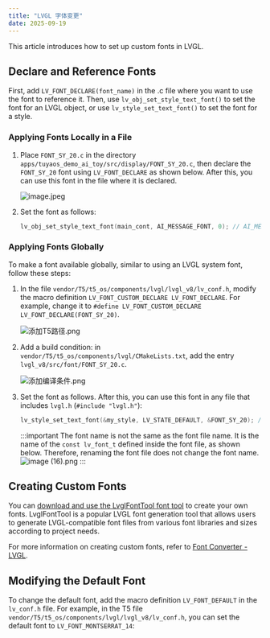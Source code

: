 ```yaml
---
title: "LVGL 字体变更"
date: 2025-09-19
---
```


<BackToProjects />


This article introduces how to set up custom fonts in LVGL.

## Declare and Reference Fonts

First, add `LV_FONT_DECLARE(font_name)` in the .c file where you want to use the font to reference it. Then, use `lv_obj_set_style_text_font()` to set the font for an LVGL object, or use `lv_style_set_text_font()` to set the font for a style.


### Applying Fonts Locally in a File

1. Place `FONT_SY_20.c` in the directory `apps/tuyaos_demo_ai_toy/src/display/FONT_SY_20.c`, then declare the `FONT_SY_20` font using `LV_FONT_DECLARE` as shown below. After this, you can use this font in the file where it is declared.

    ![image.jpeg](https://images.tuyacn.com/content-platform/hestia/175732547838b3c1207e2.jpeg)

2. Set the font as follows:

    ```c
    lv_obj_set_style_text_font(main_cont, AI_MESSAGE_FONT, 0); // AI_MESSAGE_FONT is a macro, equivalent to &FONT_SY_20
    ```

### Applying Fonts Globally

To make a font available globally, similar to using an LVGL system font, follow these steps:

1. In the file `vendor/T5/t5_os/components/lvgl/lvgl_v8/lv_conf.h`, modify the macro definition `LV_FONT_CUSTOM_DECLARE LV_FONT_DECLARE`. For example, change it to `#define LV_FONT_CUSTOM_DECLARE LV_FONT_DECLARE(FONT_SY_20)`.

    ![添加T5路径.png](https://images.tuyacn.com/content-platform/hestia/17566937155d60cad0050.png)

2. Add a build condition: in `vendor/T5/t5_os/components/lvgl/CMakeLists.txt`, add the entry `lvgl_v8/src/font/FONT_SY_20.c`.

    ![添加编译条件.png](https://images.tuyacn.com/content-platform/hestia/175669397976e70480889.png)

3. Set the font as follows. After this, you can use this font in any file that includes `lvgl.h` (`#include "lvgl.h"`):

    ```c
    lv_style_set_text_font(&my_style, LV_STATE_DEFAULT, &FONT_SY_20); /* Set a larger font */
    ```

    :::important
    The font name is not the same as the font file name. It is the name of the `const lv_font_t` defined inside the font file, as shown below. Therefore, renaming the font file does not change the font name.
    ![image (16).png](https://images.tuyacn.com/content-platform/hestia/1757325619f8878716df2.png)
    :::

## Creating Custom Fonts

You can [download and use the LvglFontTool font tool](https://gitcode.com/open-source-toolkit/e8540/?utm_source=tools_gitcode&index=bottom&type=card&&isLogin=1) to create your own fonts. LvglFontTool is a popular LVGL font generation tool that allows users to generate LVGL-compatible font files from various font libraries and sizes according to project needs.

For more information on creating custom fonts, refer to [Font Converter - LVGL](https://lvgl.io/tools/fontconverter).

## Modifying the Default Font

To change the default font, add the macro definition `LV_FONT_DEFAULT` in the `lv_conf.h` file. For example, in the T5 file `vendor/T5/t5_os/components/lvgl/lvgl_v8/lv_conf.h`, you can set the default font to `LV_FONT_MONTSERRAT_14`: